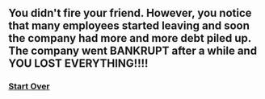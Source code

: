 ## You didn't fire your friend. However, you notice that many employees started leaving and soon the company had more and more debt piled up. The company went BANKRUPT after a while and YOU LOST EVERYTHING!!!!

### [Start Over](./home.md)